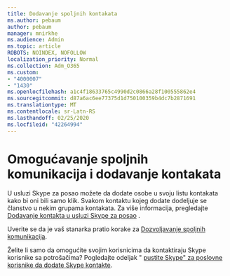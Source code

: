 ```yaml
---
title: Dodavanje spoljnih kontakata
ms.author: pebaum
author: pebaum
manager: mnirkhe
ms.audience: Admin
ms.topic: article
ROBOTS: NOINDEX, NOFOLLOW
localization_priority: Normal
ms.collection: Adm_O365
ms.custom:
- "4000007"
- "1430"
ms.openlocfilehash: a1c4f18633765c4990d2c0866a28f100555862e4
ms.sourcegitcommit: d87a6ac6ee77375d1d750100359b4dc7b2871691
ms.translationtype: MT
ms.contentlocale: sr-Latn-RS
ms.lasthandoff: 02/25/2020
ms.locfileid: "42264994"
---
```

# <a name="enable-external-communications-and-add-contacts"></a>Omogućavanje spoljnih komunikacija i dodavanje kontakata

U usluzi Skype za posao možete da dodate osobe u svoju listu kontakata kako bi oni bili samo klik. Svakom kontaktu kojeg dodate dodeljuje se članstvo u nekim grupama kontakata. Za više informacija, pregledajte [Dodavanje kontakta u usluzi Skype za posao](https://support.office.com/article/add-a-contact-in-skype-for-business-89338023-2adf-4f5c-90b6-f8b6f72fadd1) . 

Uverite se da je vaš stanarka pratio korake za [Dozvoljavanje spoljnih komunikacija](https://docs.microsoft.com/skypeforbusiness/set-up-skype-for-business-online/allow-users-to-contact-external-skype-for-business-users).

Želite li samo da omogućite svojim korisnicima da kontaktiraju Skype korisnike sa potrošačima? Pogledajte odeljak " [pustite Skype" za poslovne korisnike da dodate Skype kontakte](https://docs.microsoft.com/skypeforbusiness/set-up-skype-for-business-online/let-skype-for-business-users-add-skype-contacts). 